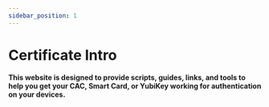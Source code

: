```yaml
---
sidebar_position: 1
---
```

# Certificate Intro
**This website is designed to provide scripts, guides, links, and tools to help you get your CAC, Smart Card, or YubiKey working for authentication on your devices.**
